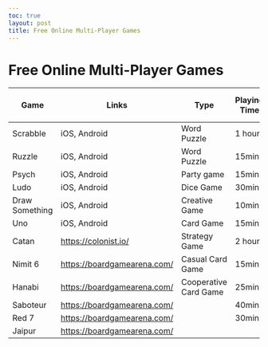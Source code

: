 ```yaml
---
toc: true
layout: post
title: Free Online Multi-Player Games
---
```

# Free Online Multi-Player Games

| Game           | Links                       | Type                  | Playing Time | Number of Players |
|----------------|-----------------------------|-----------------------|--------------|-------------------|
| Scrabble       | iOS, Android                | Word Puzzle           | 1 hour       | 2                 |
| Ruzzle         | iOS, Android                | Word Puzzle           | 15min        | 2-4               |
| Psych          | iOS, Android                | Party game            | 15min        | 3-10              |
| Ludo           | iOS, Android                | Dice Game             | 30min        | 2-4               |
| Draw Something | iOS, Android                | Creative Game         | 10min        | 2                 |
| Uno            | iOS, Android                | Card Game             | 15min        | 2-10              |
| Catan          | https://colonist.io/        | Strategy Game         | 2 hours      | 2-4               |
| Nimit 6        | https://boardgamearena.com/ | Casual Card Game      | 15min        |                   |
| Hanabi         | https://boardgamearena.com/ | Cooperative Card Game | 25min        |                   |
| Saboteur       | https://boardgamearena.com/ |                       | 40min        | 3-10              |
| Red 7          | https://boardgamearena.com/ |                       | 30min        |                   |
| Jaipur         | https://boardgamearena.com/ |                       |              |                   |
